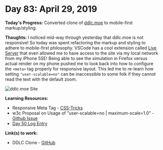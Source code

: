 # Day 83: April 29, 2019

**Today's Progress:** Converted clone of [ddlc.moe](https://ddlc.moe) to mobile-first markup/styling.

**Thoughts:** I noticed mid-way through yesterday that ddlc.moe is not responsive! So today was spent refactoring the markup and styling to adhere to mobile-first philosophy. VSCode has a cool extension called [Live Server](https://marketplace.visualstudio.com/items?itemName=ritwickdey.LiveServer) that even allowed me to have access to the site via my local network from my iPhone 5SE! Being able to see the simulation in Firefox versus actual render on my phone pushed me to look back into how to configure the `<meta>` tag properly for responsive layout. This led me to re-learn how setting `"user-scalable=no"` can be inaccessible to some folk if they cannot read the text with the default zoom.

![ddlc.moe Site](./images/ddlc-site-mobile.gif)

**Learning Resources:**
* Responsive Meta Tag - [CSS-Tricks](https://css-tricks.com/snippets/html/responsive-meta-tag/)
* w3c Proposal on Usage of "user-scalable=no | maximum-scale=1.0" - [Github Issue](https://github.com/w3c/html/issues/602)
* [Day 50 Log Entry](./day-050.md)

**Link(s) to work:**
* DDLC Clone - [GitHub](https://github.com/mccoyrjm/ddlc-clone)
